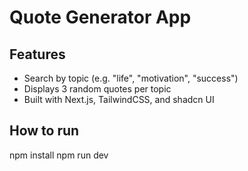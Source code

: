 # Quote Generator App

## Features
- Search by topic (e.g. "life", "motivation", "success")
- Displays 3 random quotes per topic
- Built with Next.js, TailwindCSS, and shadcn UI

## How to run

npm install
npm run dev
